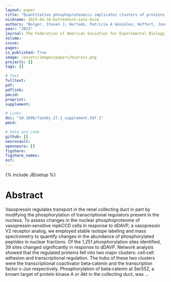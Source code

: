 ```yaml
---
layout: paper
title: "Quantitative phosphoproteomics implicates clusters of proteins involved in cell‐cell adhesion and transcriptional regulation in the vasopressin signaling network"
nickname: 2024-04-16-bottenhorn-salo-diva
authors: "Bolger, Steven J; Hurtado, Patricia A Gonzales; Hoffert, Jason D; Saeed, Fahad; Pisitkun, Trairak; Knepper, Mark A; "
year: "2013"
journal: The Federation of American Societies for Experimental Biology
volume: 
issue:
pages: 
is_published: True
image: /assets/images/papers/biorxiv.png
projects: []
tags: []

# Text
fulltext:
pdf:
pdflink:
pmcid:
preprint: 
supplement:

# Links
doi: "10.1096/fasebj.27.1_supplement.597.1"
pmid:

# Data and code
github: []
neurovault:
openneuro: []
figshare:
figshare_names:
osf:
---
```

{% include JB/setup %}

# Abstract

Vasopressin regulates transport in the renal collecting duct in part by modifying the phosphorylation of transcriptional regulators present in the nucleus. To assess changes in the nuclear phosphoproteome of vasopressin‐sensitive mpkCCD cells in response to dDAVP, a vasopressin V2 receptor analog, we employed stable isotope labeling and mass spectrometry to quantify changes in the abundance of phosphorylated peptides in nuclear fractions. Of the 1,251 phosphorylation sites identified, 39 sites changed significantly in response to dDAVP. Network analysis showed that the regulated proteins fell into two major clusters: cell‐cell adhesion and transcriptional regulation. The hubs of these two clusters were the transcriptional coactivator beta‐catenin and the transcription factor c‐Jun respectively. Phosphorylation of beta‐catenin at Ser552, a known target of protein kinase A or Akt in the collecting duct, was …
